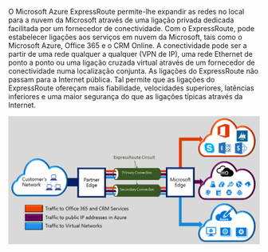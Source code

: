 
O Microsoft Azure ExpressRoute permite-lhe expandir as redes no local para a nuvem da Microsoft através de uma ligação privada dedicada facilitada por um fornecedor de conectividade. Com o ExpressRoute, pode estabelecer ligações aos serviços em nuvem da Microsoft, tais como o Microsoft Azure, Office 365 e o CRM Online. A conectividade pode ser a partir de uma rede qualquer a qualquer (VPN de IP), uma rede Ethernet de ponto a ponto ou uma ligação cruzada virtual através de um fornecedor de conectividade numa localização conjunta. As ligações do ExpressRoute não passam para a Internet pública. Tal permite que as ligações do ExpressRoute ofereçam mais fiabilidade, velocidades superiores, latências inferiores e uma maior segurança do que as ligações típicas através da Internet.  

![](./media/expressroute-intro-include/expressroute-basic.png)

<!--HONumber=Sep16_HO3-->


